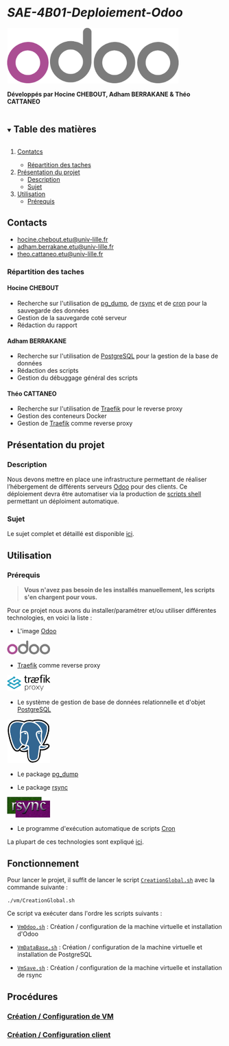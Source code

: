 # **_SAE-4B01-Deploiement-Odoo_**
<img src="./ressources_md/Odoo.png" alt="Logo_Odoo" width="400"/>

**Développés par Hocine CHEBOUT, Adham BERRAKANE & Théo CATTANEO**

<!-- TABLE DES MATIÈRES -->
<details open="open">
  <summary><h2 style="display: inline-block">Table des matières</h2></summary>
  <ol>
    <li><a href="#Contacts">Contatcs</a></li>
    <ul>
      <li><a href="#Répartition des taches">Répartition des taches</a></li>
    </ul>
    <li>
      <a href="#Présentation-du-projet">Présentation du projet</a>
      <ul>
        <li><a href="#Description">Description</a></li>
        <li><a href="#Sujet">Sujet</a></li>
      </ul>
    </li>
    <li>
      <a href="#Utilisation">Utilisation</a>
      <ul>
        <li><a href="#Prérequis">Prérequis</a></li>
      </ul>
  </ol>
</details>

## Contacts
* <hocine.chebout.etu@univ-lille.fr>
* <adham.berrakane.etu@univ-lille.fr>
* <theo.cattaneo.etu@univ-lille.fr>

### Répartition des taches
#### Hocine CHEBOUT
* Recherche sur l'utilisation de [pg_dump](https://docs.postgresql.fr/10/app-pgdump.html), de [rsync](https://doc.ubuntu-fr.org/rsync) et de [cron](https://doc.ubuntu-fr.org/cron) pour la sauvegarde des données
* Gestion de la sauvegarde coté serveur
* Rédaction du rapport

#### Adham BERRAKANE
* Recherche sur l'utilisation de [PostgreSQL](https://www.postgresql.org/) pour la gestion de la base de données
* Rédaction des scripts
* Gestion du débuggage général des scripts

#### Théo CATTANEO
* Recherche sur l'utilisation de [Traefik](https://traefik.io/traefik/) pour le reverse proxy
* Gestion des conteneurs Docker
* Gestion de [Traefik](https://traefik.io/traefik/) comme reverse proxy

## Présentation du projet

### Description
Nous devons mettre en place une infrastructure permettant de réaliser l’hébergement de différents serveurs [Odoo](https://www.odoo.com/fr_FR) pour des clients.
Ce déploiement devra être automatiser via la production de [scripts shell](https://doc.ubuntu-fr.org/tutoriel/script_shell) permettant un déploiment automatique.

### Sujet
Le sujet complet et détaillé est disponible [ici](./ressources_md/Sujet_SAÉ_B.pdf).

## Utilisation

### Prérequis

>**Vous n'avez pas besoin de les installés manuellement, les scripts s'en chargent pour vous.**

Pour ce projet nous avons du installer/paramétrer et/ou utiliser différentes technologies, en voici la liste :

* L'image [Odoo](https://hub.docker.com/_/odoo/)  
<img src="./ressources_md/Odoo.png" alt="Logo_Odoo" width="100"/>

* [Traefik](https://traefik.io/traefik/) comme reverse proxy  
<img src="./ressources_md/traefik_proxy.png" alt="Logo_Traefik" width="100"/>

* Le système de gestion de base de données relationnelle et d'objet [PostgreSQL](https://www.postgresql.org/)  
<img src="./ressources_md/Postgresql.png" alt="Logo_Postgresql" width="100"/>  

* Le package [pg_dump](https://docs.postgresql.fr/10/app-pgdump.html)

* Le package [rsync](https://doc.ubuntu-fr.org/rsync)  
<img src="./ressources_md/rsync.png" alt="Logo_Rsync" width="100"/>

* Le programme d'exécution automatique de scripts [Cron](https://doc.ubuntu-fr.org/cron)

La plupart de ces technologies sont expliqué [ici](./procédures/Installation_package.md).

## Fonctionnement

Pour lancer le projet, il suffit de lancer le script [`CreationGlobal.sh`](./scripts/vm/CreationGlobale.sh) avec la commande suivante :
~~~
./vm/CreationGlobal.sh
~~~

Ce script va exécuter dans l'ordre les scripts suivants :

* [`VmOdoo.sh`](./scripts/vm/VmOdoo.sh) :
Création / configuration de la machine virtuelle et installation d'Odoo

* [`VmDataBase.sh`](./scripts/vm/VmDataBase.sh) :
Création / configuration de la machine virtuelle et installation de PostgreSQL

* [`VmSave.sh`](./scripts/vm/VmSave.sh) :
Création / configuration de la machine virtuelle et installation de rsync

## Procédures

### [Création / Configuration de VM](./procédures/Configuration_machine.md)
### [Création / Configuration client](./procédures/Configuration_client.md)
